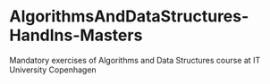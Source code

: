 # AlgorithmsAndDataStructures-HandIns-Masters
Mandatory exercises of Algorithms and Data Structures course at IT University Copenhagen
